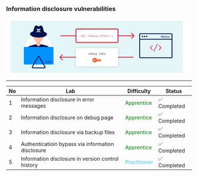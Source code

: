 ### Information disclosure vulnerabilities

<p align="center">
  <img src="../../images/info-disclosure.jpg">
</p>

--------------------------------------------------------------------------------------
No | Lab  | Difficulty | Status 
-------------------------------------|----------------------------|----------------------------|----------------------------
1 | Information disclosure in error messages | <span style="color:green;">Apprentice</span> | ✅ Completed
2 | Information disclosure on debug page | <span style="color:green;">Apprentice</span> | ✅ Completed
3 | Information disclosure via backup files | <span style="color:green;">Apprentice</span> | ✅ Completed
4 | Authenticatioin bypass via information disclosure | <span style="color:green;">Apprentice</span> | ✅ Completed
5 | Information disclosure in version control history | <span style="color:#4CC1FF;">Practitioner</span> | ✅ Completed

